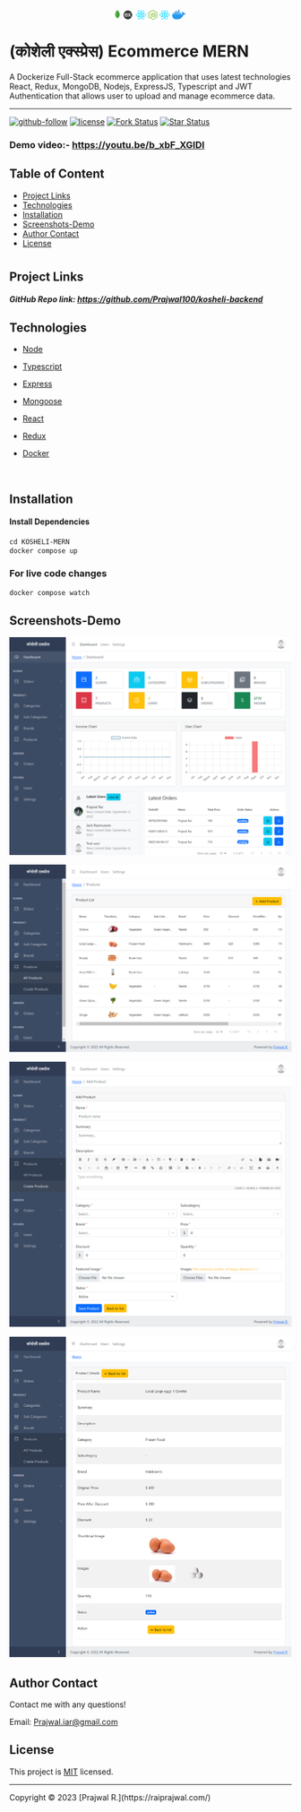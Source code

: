 <p align="center"><img src="screenshots/mongodb.png" height="18px" style="vertical-align:sub">  <img src="screenshots/express.png" height="18px" style="vertical-align:sub">  <img src="screenshots/react.png" height="18px" style="vertical-align:sub">  <img src="screenshots/nodejs.png" height="18px" style="vertical-align:sub">  <img src="screenshots/react.png" height="18px" style="vertical-align:sub">  <img src="screenshots/docker.png" height="18px" style="vertical-align:sub"></p>


# (कोशेली एक्स्प्रेस) Ecommerce MERN 
 A Dockerize Full-Stack ecommerce application that uses latest technologies React, Redux, MongoDB, Nodejs, ExpressJS, Typescript and JWT Authentication that allows user to upload and manage ecommerce data.
 


<hr>

  [![github-follow](https://img.shields.io/github/followers/Prajwal100?label=Follow&logoColor=purple&style=social)](https://github.com/Prajwal100)
  [![license](https://img.shields.io/badge/License-MIT-brightgreen.svg)](https://choosealicense.com/licenses/mit/)
  [![Fork Status](https://img.shields.io/github/forks/jsdecena/laracom.svg)](https://github.com/Prajwal100/KOSHELI-MERN)
  [![Star Status](https://img.shields.io/github/stars/jsdecena/laracom.svg)](https://github.com/Prajwal100/KOSHELI-MERN)
  
  ### Demo video:- https://youtu.be/b_xbF_XGIDI

  ## Table of Content
  * [ Project Links ](#Project-Links)
  * [ Technologies ](#Technologies)
  * [ Installation ](#Installation)
  * [ Screenshots-Demo ](#Screenshots-Demo)
  * [ Author Contact ](#Author-Contact)
  * [ License ](#License)
  #

  ##  Project Links
  
  ##### GitHub Repo link: https://github.com/Prajwal100/kosheli-backend

  ## Technologies 
  
-  [Node](https://nodejs.org/en/)

- [Typescript](https://www.typescriptlang.org/)

- [Express](https://expressjs.com/)

- [Mongoose](https://mongoosejs.com/)

- [React](https://reactjs.org/)

- [Redux](https://redux.js.org/)

- [Docker](https://www.docker.com/)
<br>
  
  ## Installation
 

#### Install Dependencies

```
cd KOSHELI-MERN
docker compose up
```
### For live code changes
```
docker compose watch
```
  ## Screenshots-Demo
  <kbd>![screenshot-demo1](./screenshots/dashboard.png)</kbd><br>
  
  <kbd>![screenshot-demo2](./screenshots/products.png)</kbd><br>
  
 <kbd>![screenshot-demo2](./screenshots/add-product.png)</kbd><br>
 
 <kbd>![screenshot-demo2](./screenshots/product.png)</kbd><br>

  
  ## Author Contact
  Contact me with any questions!<br>

  Email: Prajwal.iar@gmail.com

  ## License
  This project is [MIT](https://choosealicense.com/licenses/mit/) licensed.<br />
<hr>
  Copyright © 2023 [Prajwal R.](https://raiprajwal.com/)

